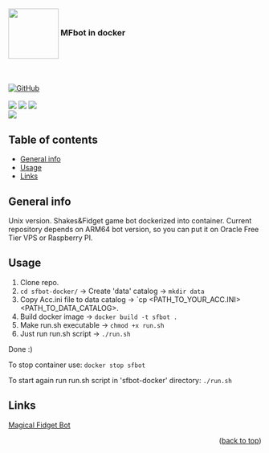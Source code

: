 <div class="logos">
  <h3><img align="center" height="100" src="https://forum.mfbot.de/styles/black/theme/images/logo.png"> MFbot in docker</h3>
  <br><br>
  <a href="#">
    <img alt="GitHub" src="https://img.shields.io/github/license/piekny27/sfbot-docker?style=flat-square">
  </a>
  <br>
  <br>
  <img src="https://img.shields.io/badge/Ubuntu-E95420?style=for-the-badge&logo=ubuntu&logoColor=white"> 
  <img src="https://img.shields.io/badge/GNU%20Bash-4EAA25?style=for-the-badge&logo=GNU%20Bash&logoColor=white"> 
  <img src="https://img.shields.io/badge/Oracle-F80000?style=for-the-badge&logo=oracle&logoColor=black"> 
  <br>
  <img src="https://img.shields.io/badge/Platform-ARM64-green"> 
</div>

<div class="other">

  ## Table of contents
  * [General info](#general-info)
  * [Usage](#usage)
  * [Links](#links)

  ## General info
  Unix version.
  Shakes&Fidget game bot dockerized into container. Current repository depends on ARM64 bot version, so you can put it on Oracle Free Tier VPS or Raspberry PI. 
  ## Usage
  1. Clone repo.
  2. `cd sfbot-docker/` -> Create 'data' catalog -> `mkdir data`
  3. Copy Acc.ini file to data catalog -> `cp <PATH_TO_YOUR_ACC.INI> <PATH_TO_DATA_CATALOG>.
  4. Build docker image -> `docker build -t sfbot .`
  5. Make run.sh executable -> `chmod +x run.sh`
  6. Just run run.sh script -> `./run.sh`
  
  Done :)

  To stop container use:
  `docker stop sfbot`

  To start again run run.sh script in 'sfbot-docker' directory:
  `./run.sh`

  ## Links
  [Magical Fidget Bot](https://www.mfbot.de/en/downloads/)
  <br>
  <p align="right">(<a href="#top">back to top</a>)</p>
</div>
